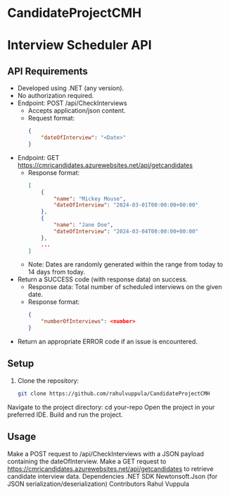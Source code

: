 # CandidateProjectCMH

# Interview Scheduler API

## API Requirements

- Developed using .NET (any version).
- No authorization required.
- Endpoint: POST /api/CheckInterviews
  - Accepts application/json content.
  - Request format:
    ```json
    {
        "dateOfInterview": "<Date>"
    }
    ```
- Endpoint: GET https://cmricandidates.azurewebsites.net/api/getcandidates
  - Response format:
    ```json
    [
        {
            "name": "Mickey Mouse", 
            "dateOfInterview": "2024-03-01T00:00:00+00:00" 
        }, 
        {
            "name": "Jane Doe", 
            "dateOfInterview": "2024-03-04T00:00:00+00:00" 
        },
        ...
    ]
    ```
  - Note: Dates are randomly generated within the range from today to 14 days from today.
- Return a SUCCESS code (with response data) on success.
  - Response data: Total number of scheduled interviews on the given date.
  - Response format:
    ```json
    {
        "numberOfInterviews": <number>
    }
    ```
- Return an appropriate ERROR code if an issue is encountered.

## Setup

1. Clone the repository:

   ```bash
   git clone https://github.com/rahulvuppula/CandidateProjectCMH

Navigate to the project directory:
cd your-repo
Open the project in your preferred IDE.
Build and run the project.

## Usage

Make a POST request to /api/CheckInterviews with a JSON payload containing the dateOfInterview.
Make a GET request to https://cmricandidates.azurewebsites.net/api/getcandidates to retrieve candidate interview data.
Dependencies
.NET SDK
Newtonsoft.Json (for JSON serialization/deserialization)
Contributors
Rahul Vuppula
